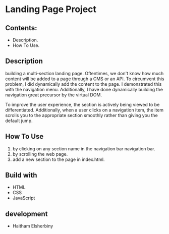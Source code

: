 # Landing Page Project

## Contents:
* Description.
* How To Use.

## Description

 building a multi-section landing page. Oftentimes, we don't know how much content will be added to a  page through a CMS or an API. To circumvent this problem, I did dynamically add the content to the  page. I demonstrated this with the navigation menu. Additionally, I have done dynamically building  the navigation great precursor by the virtual DOM.

 To improve the user experience, the section is actively being viewed to be differentiated.  Additionally, when a user clicks on a navigation item, the item scrolls you to the appropriate  section smoothly rather than giving you the default jump.

## How To Use

1. by clicking on any section name in the navigation bar navigation bar.
2. by scrolling the web page.
3. add a new section to the page in index.html.

## Build with
* HTML
* CSS
* JavaScript 

## development
* Haitham Elsherbiny